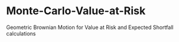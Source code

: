 # Monte-Carlo-Value-at-Risk
Geometric Brownian Motion for Value at Risk and Expected Shortfall calculations
